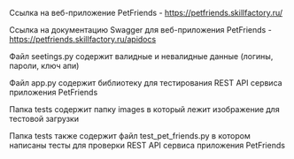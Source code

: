 Ссылка на веб-приложение PetFriends - https://petfriends.skillfactory.ru/

Ссылка на документацию Swagger для веб-приложения PetFriends - https://petfriends.skillfactory.ru/apidocs


Файл seetings.py содержит валидные и невалидные данные (логины, пароли, ключ апи)

Файл app.py содержит библиотеку для тестирования REST API сервиса приложения PetFriends

Папка tests содержит папку images в который лежит изображение для тестовой загрузки

Папка tests также содержит файл test_pet_friends.py в котором написаны тесты для проверки REST API сервиса приложения PetFriends

